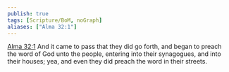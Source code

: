 ```yaml
---
publish: true
tags: [Scripture/BoM, noGraph]
aliases: ["Alma 32:1"]
---
```

[Alma 32:1](https://churchofjesuschrist.org/study/scriptures/bofm/alma/32?lang=eng&id=p1#p1) And it came to pass that they did go forth, and began to preach the word of God unto the people, entering into their synagogues, and into their houses; yea, and even they did preach the word in their streets.
